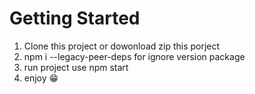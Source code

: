 # Getting Started 

1. Clone this project or dowonload zip this porject
2. npm i --legacy-peer-deps for ignore version package
3. run project use npm start
4. enjoy 😁

